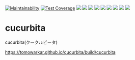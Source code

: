 [![Maintainability](https://api.codeclimate.com/v1/badges/e337e25753e0218e3c21/maintainability)](https://codeclimate.com/github/tomowarkar/cucurbita/maintainability) [![Test Coverage](https://api.codeclimate.com/v1/badges/e337e25753e0218e3c21/test_coverage)](https://codeclimate.com/github/tomowarkar/cucurbita/test_coverage) ![](https://img.shields.io/github/pipenv/locked/python-version/tomowarkar/cucurbita) ![](https://img.shields.io/github/languages/top/tomowarkar/cucurbita) ![](https://img.shields.io/github/languages/code-size/tomowarkar/cucurbita) ![](https://img.shields.io/github/pipenv/locked/dependency-version/tomowarkar/cucurbita/dev/black/master) ![](https://img.shields.io/github/pipenv/locked/dependency-version/tomowarkar/cucurbita/dev/flake8/master) ![](https://img.shields.io/github/pipenv/locked/dependency-version/tomowarkar/cucurbita/dev/isort/master) ![](https://img.shields.io/github/pipenv/locked/dependency-version/tomowarkar/cucurbita/dev/mypy/master) ![](https://img.shields.io/github/pipenv/locked/dependency-version/tomowarkar/cucurbita/dev/pytest/master) ![](https://img.shields.io/github/pipenv/locked/dependency-version/tomowarkar/cucurbita/dev/sphinx/master)

# cucurbita

cucurbita(クークルビータ)



https://tomowarkar.github.io/cucurbita/build/cucurbita